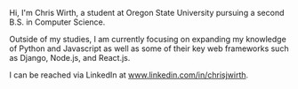 Hi, I'm Chris Wirth, a student at Oregon State University pursuing a second B.S. in Computer Science. 

Outside of my studies, I am currently focusing on expanding my knowledge of Python and Javascript as well as some of their key web frameworks such as Django, Node.js, and React.js.

I can be reached via LinkedIn at www.linkedin.com/in/chrisjwirth.
